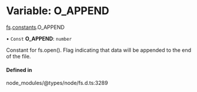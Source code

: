 # Variable: O\_APPEND

[fs](../modules/fs.md).[constants](../modules/fs.constants.md).O_APPEND

• `Const` **O\_APPEND**: `number`

Constant for fs.open(). Flag indicating that data will be appended to the end of the file.

#### Defined in

node_modules/@types/node/fs.d.ts:3289
